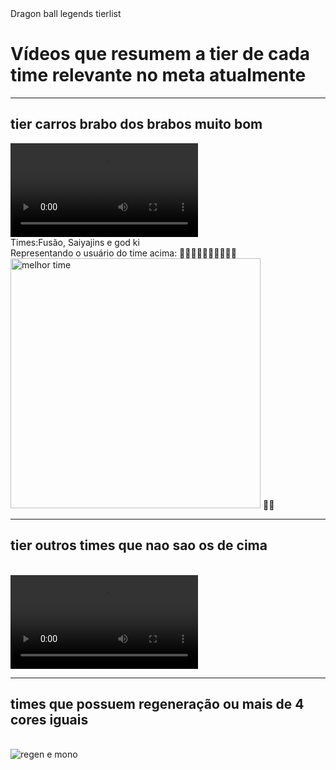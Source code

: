 <!DOCTYPE html>
<html lang="pt-br">
<head>
<div>
    <meta charset="UTF-8">
    <meta http-equiv="X-UA-Compatible" content="IE=edge">
    <meta name="viewport" content="width=device-width, initial-scale=1.0">
    Dragon ball legends tierlist
    <h1>Vídeos que resumem a tier de cada time relevante no meta atualmente</h1>
    <hr>
    <h2>tier carros brabo dos brabos muito bom</h2>
    <video src="carros2 - Copia.webm" widht="300" controls></video>
    <br> Times:Fusão, Saiyajins e god ki
    <br> Representando o usuário do time acima: 💪🧠💪🧠💪🧠💪🧠💪🧠
    <br> <img src="gif.gif" width="400" alt="melhor time"> 💪🧠
  </div>
    <hr>
    <h2>tier outros times que nao sao os de cima</h2>
    <br> <video src="eita.webm" controls ></video>
    <hr>
    <h2>times que possuem regeneração ou mais de 4 cores iguais</h2>
    <br> <img align="left" alt="regen e mono" src="Screenshot_2.png" alt="regen users e mono team">
    <br> 
</head>
<body>
    
</body>
</html>
